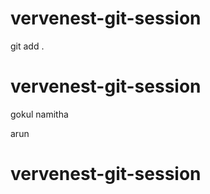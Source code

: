 # vervenest-git-session
git add .


# vervenest-git-session
gokul
namitha

arun

# vervenest-git-session

